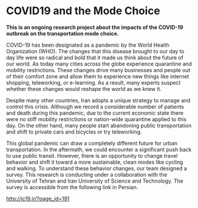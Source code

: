# COVID19 and the Mode Choice

**This is an ongoing research project about the impacts of the COVID-19 outbreak on the transportation mode choice.**

COVID-19 has been designated as a pandemic by the World Health Organization (WHO). The changes that this disease brought to our day to day life were so radical and bold that it made us think about the future of our world. As today many cities across the globe experience quarantine and mobility restrictions. These changes drive many businesses and people out of their comfort zone and allow them to experience new things like internet shopping, teleworking, or e-learning. As a result, many experts suspect whether these changes would reshape the world as we knew it.

Despite many other countries, Iran adopts a unique strategy to manage and control this crisis. Although we record a considerable number of patients and death during this pandemic, due to the current economic state there were no stiff mobility restrictions or nation-wide quarantine applied to this day. On the other hand, many people start abandoning public transportation and shift to private cars and bicycles or try teleworking.

This global pandemic can draw a completely different future for urban transportation. In the aftermath, we could encounter a significant push back to use public transit. However, there is an opportunity to change travel behavior and shift it toward a more sustainable, clean modes like cycling and walking. To understand these behavior changes, our team designed a survey. This research is conducting under a collaboration with the University of Tehran and Iran University of Science and Technology. The survey is accessible from the following link in Persian.

http://ic19.ir/?page_id=191
